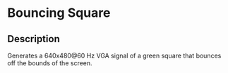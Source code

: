 # Bouncing Square
## Description

Generates a 640x480@60 Hz VGA signal of a green square that bounces off the bounds of the screen.